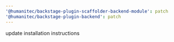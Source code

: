 ```yaml
---
'@humanitec/backstage-plugin-scaffolder-backend-module': patch
'@humanitec/backstage-plugin-backend': patch
---
```


update installation instructions
